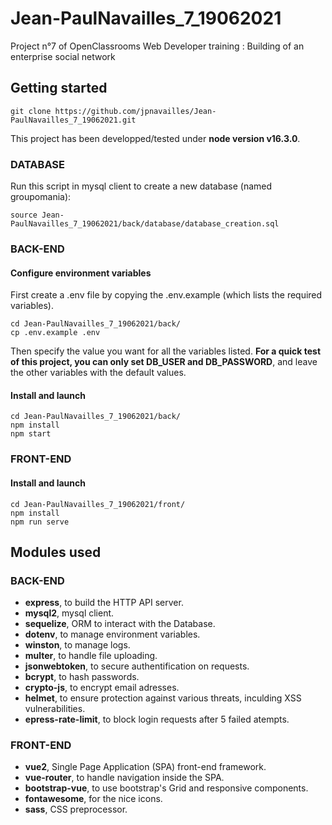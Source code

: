# Jean-PaulNavailles_7_19062021
Project n°7 of OpenClassrooms Web Developer training : Building of an enterprise social network

## Getting started
```
git clone https://github.com/jpnavailles/Jean-PaulNavailles_7_19062021.git
```

This project has been developped/tested under **node version v16.3.0**.


### DATABASE

Run this script in mysql client to create a new database (named groupomania):
```
source Jean-PaulNavailles_7_19062021/back/database/database_creation.sql
```


### BACK-END

#### Configure environment variables

First create a .env file by copying the .env.example (which lists the required variables). 
```
cd Jean-PaulNavailles_7_19062021/back/
cp .env.example .env
```

Then specify the value you want for all the variables listed.
**For a quick test of this project, you can only set DB_USER and DB_PASSWORD**, and leave the other variables with the default values.

#### Install and launch
```
cd Jean-PaulNavailles_7_19062021/back/
npm install
npm start
```


### FRONT-END

#### Install and launch
```
cd Jean-PaulNavailles_7_19062021/front/
npm install
npm run serve
```


## Modules used

### BACK-END

- **express**, to build the HTTP API server.
- **mysql2**, mysql client.
- **sequelize**, ORM to interact with the Database.
- **dotenv**, to manage environment variables.
- **winston**, to manage logs.
- **multer**, to handle file uploading.
- **jsonwebtoken**, to secure authentification on requests.
- **bcrypt**,  to hash passwords.
- **crypto-js**,  to encrypt email adresses.
- **helmet**, to ensure protection against various threats, inculding XSS vulnerabilities.
- **epress-rate-limit**, to block login requests after 5 failed atempts.

### FRONT-END

- **vue2**, Single Page Application (SPA) front-end framework.
- **vue-router**, to handle navigation inside the SPA.
- **bootstrap-vue**, to use bootstrap's Grid and responsive components.
- **fontawesome**, for the nice icons.
- **sass**, CSS preprocessor.

